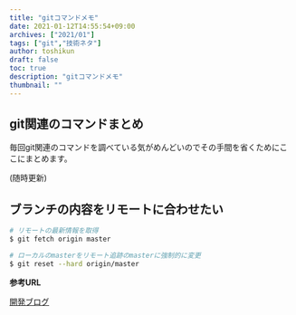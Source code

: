 ```yaml
---
title: "gitコマンドメモ"
date: 2021-01-12T14:55:54+09:00
archives: ["2021/01"]
tags: ["git","技術ネタ"]
author: toshikun
draft: false
toc: true
description: "gitコマンドメモ"
thumbnail: ""
---
```


## git関連のコマンドまとめ

毎回git関連のコマンドを調べている気がめんどいのでその手間を省くためにここにまとめます。

(随時更新)

## ブランチの内容をリモートに合わせたい

```bash
# リモートの最新情報を取得
$ git fetch origin master

# ローカルのmasterをリモート追跡のmasterに強制的に変更
$ git reset --hard origin/master
```

**参考URL**

[開発ブログ](http://www-creators.com/archives/1097#git_pull)



